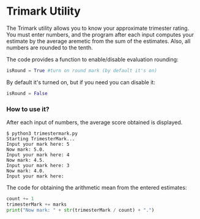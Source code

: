 # Trimark Utility
The Trimark utility allows you to know your approximate trimester rating. You must enter numbers, and the program after each input computes your estimate by the average aremetic from the sum of the estimates. Also, all numbers are rounded to the tenth.

The code provides a function to enable/disable evaluation rounding:
```python
isRound = True #turn on round mark (by default it's on)
```
By default it's turned on, but if you need you can disable it:
```python
isRound = False
```
### How to use it?
After each input of numbers, the average score obtained is displayed.
```
$ python3 trimestermark.py 
Starting TrimesterMark...
Input your mark here: 5
Now mark: 5.0.
Input your mark here: 4
Now mark: 4.5.
Input your mark here: 3
Now mark: 4.0.
Input your mark here: 
```
The code for obtaining the arithmetic mean from the entered estimates:
```python
count += 1
trimesterMark += marks
print("Now mark: " + str(trimesterMark / count) + ".")
```
